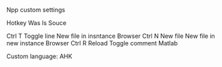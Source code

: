 Npp custom settings

Hotkey  Was  Is  Souce

Ctrl T  Toggle line  New file in insntance  Browser
Ctrl N  New file  New file in new instance  Browser
Ctrl R  Reload  Toggle comment  Matlab

Custom language: AHK
